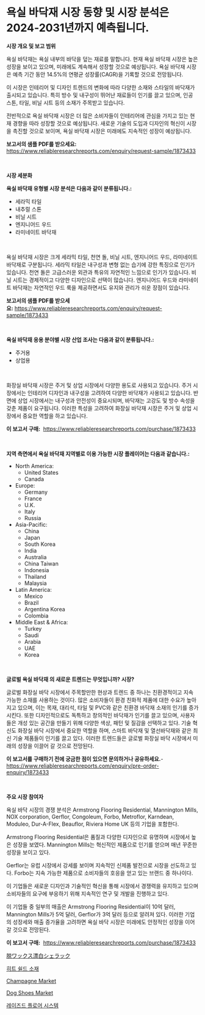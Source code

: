 <p><h1>욕실 바닥재 시장 동향 및 시장 분석은 2024-2031년까지 예측됩니다.</h1></p><p><strong>시장 개요 및 보고 범위</strong></p>
<p><p>욕실 바닥재는 욕실 내부의 바닥을 덮는 재료를 말합니다. 현재 욕실 바닥재 시장은 높은 성장을 보이고 있으며, 미래에도 계속해서 성장할 것으로 예상됩니다. 욕실 바닥재 시장은 예측 기간 동안 14.5%의 연평균 성장률(CAGR)을 기록할 것으로 전망됩니다. </p><p>이 시장은 인테리어 및 디자인 트렌드의 변화에 따라 다양한 소재와 스타일의 바닥재가 출시되고 있습니다. 특히 방수 및 내구성이 뛰어난 재료들이 인기를 끌고 있으며, 인공 스톤, 타일, 비닐 시트 등의 소재가 주목받고 있습니다.</p><p>전반적으로 욕실 바닥재 시장은 더 많은 소비자들이 인테리어에 관심을 가지고 있는 현재 경향을 따라 성장할 것으로 예상됩니다. 새로운 기술의 도입과 디자인의 혁신이 시장을 촉진할 것으로 보이며, 욕실 바닥재 시장은 미래에도 지속적인 성장이 예상됩니다.</p></p>
<p><strong>보고서의 샘플 PDF를 받으세요:</strong> <a href="https://www.reliableresearchreports.com/enquiry/request-sample/1873433">https://www.reliableresearchreports.com/enquiry/request-sample/1873433</a></p>
<p>&nbsp;</p>
<p><strong>시장 세분화</strong></p>
<p><strong>욕실 바닥재 유형별 시장 분석은 다음과 같이 분류됩니다.:</strong></p>
<p><ul><li>세라믹 타일</li><li>내추럴 스톤</li><li>비닐 시트</li><li>엔지니어드 우드</li><li>라미네이트 바닥재</li></ul></p>
<p>&nbsp;</p>
<p><p>욕실 바닥재 시장은 크게 세라믹 타일, 천연 돌, 비닐 시트, 엔지니어드 우드, 라미네이트 바닥재로 구분됩니다. 세라믹 타일은 내구성과 변형 없는 습기에 강한 특징으로 인기가 있습니다. 천연 돌은 고급스러운 외관과 특유의 자연적인 느낌으로 인기가 있습니다. 비닐 시트는 경제적이고 다양한 디자인으로 선택이 많습니다. 엔지니어드 우드와 라미네이트 바닥재는 자연적인 우드 룩을 제공하면서도 유지와 관리가 쉬운 장점이 있습니다.</p></p>
<p><strong>보고서의 샘플 PDF를 받으세요:</strong>&nbsp;<a href="https://www.reliableresearchreports.com/enquiry/request-sample/1873433">https://www.reliableresearchreports.com/enquiry/request-sample/1873433</a></p>
<p>&nbsp;</p>
<p><strong> 욕실 바닥재 응용 분야별 시장 산업 조사는 다음과 같이 분류됩니다.:</strong></p>
<p><ul><li>주거용</li><li>상업용</li></ul></p>
<p>&nbsp;</p>
<p><p>화장실 바닥재 시장은 주거 및 상업 시장에서 다양한 용도로 사용되고 있습니다. 주거 시장에서는 인테리어 디자인과 내구성을 고려하여 다양한 바닥재가 사용되고 있습니다. 반면에 상업 시장에서는 내구성과 안전성이 중요시되며, 바닥재는 고강도 및 방수 속성을 갖춘 제품이 요구됩니다. 이러한 특성을 고려하여 화장실 바닥재 시장은 주거 및 상업 시장에서 중요한 역할을 하고 있습니다.</p></p>
<p><strong>이 보고서 구매:</strong>&nbsp; <a href="https://www.reliableresearchreports.com/purchase/1873433">https://www.reliableresearchreports.com/purchase/1873433</a></p>
<p>&nbsp;</p>
<p><strong>지역 측면에서 욕실 바닥재 지역별로 이용 가능한 시장 플레이어는 다음과 같습니다.:</strong></p>
<p><ul>
    <li>
        North America:
        <ul>
            <li>United States</li>
            <li>Canada</li>
        </ul>
    </li>
    <li>
        Europe:
        <ul>
            <li>Germany</li>
            <li>France</li>
            <li>U.K.</li>
            <li>Italy</li>
            <li>Russia</li>
        </ul>
    </li>
    <li>
        Asia-Pacific:
        <ul>
            <li>China</li>
            <li>Japan</li>
            <li>South Korea</li>
            <li>India</li>
            <li>Australia</li>
            <li>China Taiwan</li>
            <li>Indonesia</li>
            <li>Thailand</li>
            <li>Malaysia</li>
        </ul>
    </li>
    <li>
        Latin America:
        <ul>
            <li>Mexico</li>
            <li>Brazil</li>
            <li>Argentina Korea</li>
            <li>Colombia</li>
        </ul>
    </li>
    <li>
        Middle East & Africa:
        <ul>
            <li>Turkey</li>
            <li>Saudi</li>
            <li>Arabia</li>
            <li>UAE</li>
            <li>Korea</li>
        </ul>
    </li>
    </ul></p>
<p>&nbsp;</p>
<p><strong>글로벌 욕실 바닥재 의 새로운 트렌드는 무엇입니까? 시장?</strong></p>
<p><p>글로벌 화장실 바닥 시장에서 주목할만한 현상과 트렌드 중 하나는 친환경적이고 지속 가능한 소재를 사용하는 것이다. 많은 소비자들이 환경 친화적 제품에 대한 수요가 높아지고 있으며, 이는 목재, 대리석, 타일 및 PVC와 같은 친환경 바닥재 소재의 인기를 증가시킨다. 또한 디자인적으로도 독특하고 창의적인 바닥재가 인기를 끌고 있으며, 사용자들은 개성 있는 공간을 만들기 위해 다양한 색상, 패턴 및 질감을 선택하고 있다. 기술 혁신도 화장실 바닥 시장에서 중요한 역할을 하며, 스마트 바닥재 및 열선바닥재와 같은 최신 기술 제품들이 인기를 끌고 있다. 이러한 트렌드들은 글로벌 화장실 바닥 시장에서 미래의 성장을 이끌어 갈 것으로 전망된다.</p></p>
<p><strong>이 보고서를 구매하기 전에 궁금한 점이 있으면 문의하거나 공유하세요.</strong>- <a href="https://www.reliableresearchreports.com/enquiry/pre-order-enquiry/1873433">https://www.reliableresearchreports.com/enquiry/pre-order-enquiry/1873433</a></p>
<p>&nbsp;</p>
<p><strong>주요 시장 참여자</strong></p>
<p><p>욕실 바닥 시장의 경쟁 분석은 Armstrong Flooring Residential, Mannington Mills, NOX corporation, Gerflor, Congoleum, Forbo, Metroflor, Karndean, Moduleo, Dur-A-Flex, Beauflor, Riviera Home UK 등의 기업을 포함한다. </p><p>Armstrong Flooring Residential은 품질과 다양한 디자인으로 유명하며 시장에서 높은 성장을 보였다. Mannington Mills는 혁신적인 제품으로 인기를 얻으며 매년 꾸준한 성장을 보이고 있다.</p><p>Gerflor는 유럽 시장에서 강세를 보이며 지속적인 신제품 발전으로 시장을 선도하고 있다. Forbo는 지속 가능한 제품으로 소비자들의 호응을 얻고 있는 브랜드 중 하나이다.</p><p>이 기업들은 새로운 디자인과 기술적인 혁신을 통해 시장에서 경쟁력을 유지하고 있으며 소비자들의 요구에 부응하기 위해 지속적인 연구 및 개발을 진행하고 있다.</p><p>이 기업들 중 일부의 매출은 Armstrong Flooring Residential이 10억 달러, Mannington Mills가 5억 달러, Gerflor가 3억 달러 등으로 알려져 있다. 이러한 기업의 성장세와 매출 증가율을 고려하면 욕실 바닥 시장은 미래에도 안정적인 성장을 이어갈 것으로 전망된다.</p></p>
<p><strong>이 보고서 구매:</strong>&nbsp;&nbsp;<a href="https://www.reliableresearchreports.com/purchase/1873433">https://www.reliableresearchreports.com/purchase/1873433</a></p>
<p><p><a href="https://github.com/xnljig2898992/Market-Research-Report-List-1/blob/main/62650393020.md">脱ワックス漂白シェラック</a></p><p><a href="https://github.com/trmesnao7959541/Market-Research-Report-List-1/blob/main/98961072652.md">히트 쉴드 소재</a></p><p><a href="https://github.com/PeterParrish5/Market-Research-Report-List-4/blob/main/champagne-market.md">Champagne Market</a></p><p><a href="https://github.com/jhcraigie/Market-Research-Report-List-2/blob/main/dog-shoes-market.md">Dog Shoes Market</a></p><p><a href="https://github.com/vsn7qpua81q/Market-Research-Report-List-1/blob/main/75215962653.md">레이즈드 플로어 시스템</a></p></p>
